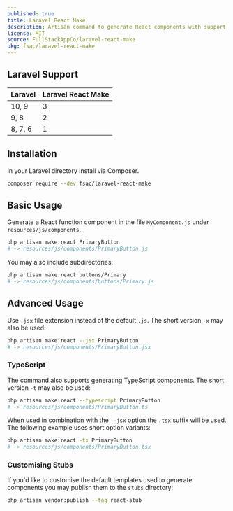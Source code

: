 ```yaml
---
published: true
title: Laravel React Make
description: Artisan command to generate React components with support for TypeScript.
license: MIT
source: FullStackAppCo/laravel-react-make
pkg: fsac/laravel-react-make
---
```


## Laravel Support

| Laravel | Laravel React Make |
|---------|--------------------|
| 10, 9   | 3                  |
| 9, 8    | 2                  |
| 8, 7, 6 | 1                  |

## Installation
In your Laravel directory install via Composer.
```bash
composer require --dev fsac/laravel-react-make
```

## Basic Usage
Generate a React function component in the file `MyComponent.js` under `resources/js/components`.
```bash
php artisan make:react PrimaryButton
# -> resources/js/components/PrimaryButton.js
```

You may also include subdirectories:
```bash
php artisan make:react buttons/Primary
# -> resources/js/components/buttons/Primary.js
```

## Advanced Usage
Use `.jsx` file extension instead of the default `.js`. The short version `-x` may also be used:
```bash
php artisan make:react --jsx PrimaryButton
# -> resources/js/components/PrimaryButton.jsx
```

### TypeScript
The command also supports generating TypeScript components. The short version `-t` may also be used:
```bash
php artisan make:react --typescript PrimaryButton
# -> resources/js/components/PrimaryButton.ts
```

When used in combination with the `--jsx` option the `.tsx` suffix will be used. The following
example uses short option variants:
```bash
php artisan make:react -tx PrimaryButton
# -> resources/js/components/PrimaryButton.tsx
```

### Customising Stubs
If you'd like to customise the default templates used to generate components you may publish them
to the `stubs` directory:

```bash
php artisan vendor:publish --tag react-stub
```

